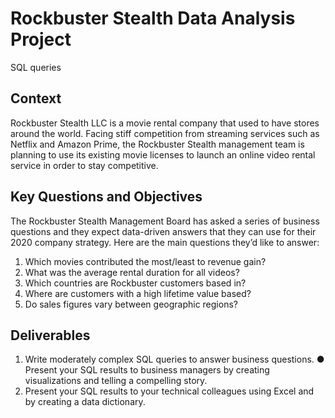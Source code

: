 # Rockbuster Stealth Data Analysis Project
SQL queries
## Context
Rockbuster Stealth LLC is a movie rental company that used to have stores around the world. Facing stiff competition from streaming services such as Netflix and Amazon Prime, the Rockbuster Stealth management team is planning to use its existing movie licenses to launch an online video rental service in order to stay competitive. 
## Key Questions and Objectives 
The Rockbuster Stealth Management Board has asked a series of business questions and they expect data-driven answers that they can use for their 2020 company strategy. Here are the main questions they’d like to answer: 
1. Which movies contributed the most/least to revenue gain? 
2. What was the average rental duration for all videos? 
3. Which countries are Rockbuster customers based in? 
4. Where are customers with a high lifetime value based? 
5. Do sales figures vary between geographic regions? 
## Deliverables
1. Write moderately complex SQL queries to answer business questions. ● Present your SQL results to business managers by creating visualizations and telling a compelling story. 
2. Present your SQL results to your technical colleagues using Excel and by creating a data dictionary. 
